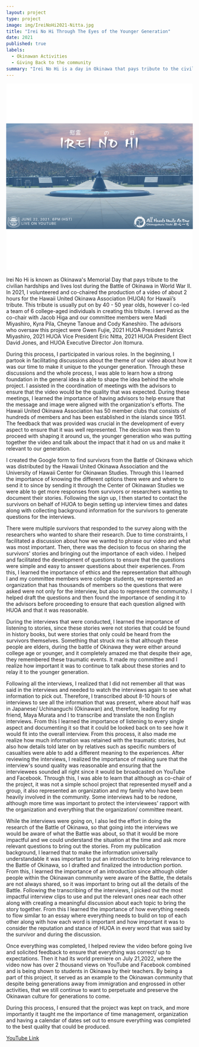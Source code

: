 ```yaml
---
layout: project
type: project
image: img/IreiNoHi2021-Nitta.jpg
title: "Irei No Hi Through The Eyes of the Younger Generation"
date: 2021
published: true
labels:
  - Okinawan Activities
  - Giving Back to the community
summary: "Irei No Hi is a day in Okinawa that pays tribute to the civilian hardships and lives lost during the Battle of Okinawa. In 2021, I co-chaired the production of the Hawaii United Okinawa Association's tribute. This tribute is usually put on by 40 - 50 year olds, however, I co-led a group of 6 college-aged students in the 2021 tribute for Irei No Hi."
---
```


<img class="img-fluid" src="../img/IreiNoHi2021-Nitta.jpg">

Irei No Hi is known as Okinawa's Memorial Day that pays tribute to the civilian hardships and lives lost during the Battle of Okinawa in World War II. In 2021, I volunteered and co-chaired the production of a video of about 2 hours for the Hawaii United Okinawa Association (HUOA) for Hawaii’s tribute. This tribute is usually put on by 40 - 50 year olds, however I co-led a team of 6 college-aged individuals in creating this tribute. I served as the co-chair with Jacob Higa and our committee members were Madi Miyashiro, Kyra Pila, Cheyne Tanoue and Cody Kaneshiro. The advisors who oversaw this project were Gwen Fujie, 2021 HUOA President Patrick Miyashiro, 2021 HUOA Vice President Eric Nitta, 2021 HUOA President Elect David Jones, and HUOA Executive Director Jon Itomura. 

During this process, I participated in various roles. In the beginning, I partook in facilitating discussions about the theme of our video about how it was our time to make it unique to the younger generation. Through these discussions and the whole process, I was able to learn how a strong foundation in the general idea is able to shape the idea behind the whole project. I assisted in the coordination of meetings with the advisors to ensure that the video would be the quality that was expected. During these meetings, I learned the importance of having advisors to help ensure that the message and image were aligned with the organization's efforts. The Hawaii United Okinawa Association has 50 member clubs that consists of hundreds of members and has been established in the islands since 1951. The feedback that was provided was crucial in the development of every aspect to ensure that it was well represented. The decision was then to proceed with shaping it around us, the younger generation who was putting together the video and talk about the impact that it had on us and make it relevant to our generation.

I created the Google form to find survivors from the Battle of Okinawa which was distributed by the Hawaii United Okinawa Association and the University of Hawaii Center for Okinawan Studies. Through this I learned the importance of knowing the different options there were and where to send it to since by sending it through the Center of Okinawan Studies we were able to get more responses from survivors or researchers wanting to document their stories. Following the sign up, I then started to contact the survivors on behalf of HUOA to begin setting up interview times and dates along with collecting background information for the survivors to generate questions for the interviews. 

There were multiple survivors that responded to the survey along with the researchers who wanted to share their research. Due to time constraints, I facilitated a discussion about how we wanted to phrase our video and what was most important. Then, there was the decision to focus on sharing the survivors' stories and bringing out the importance of each video. I helped and facilitated the development of questions to ensure that the questions were simple and easy to answer questions about their experiences. From this, I learned the importance of ethics and the representation that although I and my committee members were college students, we represented an organization that has thousands of members so the questions that were asked were not only for the interview, but also to represent the community. I helped draft the questions and then found the importance of sending it to the advisors before proceeding to ensure that each question aligned with HUOA and that it was reasonable. 

During the interviews that were conducted, I learned the importance of listening to stories, since these stories were not stories that could be found in history books, but were  stories that only could be heard from the survivors themselves. Something that struck me is that although these people are elders, during the battle of Okinawa they were either around college age or younger, and it completely amazed me that despite their age, they remembered these traumatic events. It made my committee and I realize how important it was to continue to talk about these stories and to relay it to the younger generation. 

Following all the interviews, I realized that I did not remember all that was said in the interviews and needed to watch the interviews again to see what information to pick out. Therefore, I transcribed about 8-10 hours of interviews to see all the information that was present, where about half was in Japanese/ Uchinanguchi (Okinawan) and, therefore, leading for my friend, Maya Murata and I to transcribe and translate the non English interviews. From this I learned the importance of listening to every single aspect and documenting it so that it could be looked back on to see how it would fit into the overall interview. From this process, it also made me realize how much information was retained with the traumatic stories, but also how details told later on by relatives such as specific numbers of casualties were able to add a different meaning to the experiences. After reviewing the interviews, I realized the importance of making sure that the interview's sound quality was reasonable and ensuring that the interviewees sounded all right since it would be broadcasted on YouTube and Facebook. Through this, I was able to learn that although as co-chair of the project, it was not a simple school project that represented myself and a group, it also represented an organization and my family who have been heavily involved in the community. Some interviews had to be redone, although more time was important to protect the interviewees' rapport with the organization and everything that the organization/ committee meant. 

While the interviews were going on, I also led the effort in doing the research of the Battle of Okinawa, so that going into the interviews we would be aware of what the Battle was about, so that it would be more impactful and we could understand the situation at the time and ask more relevant questions to bring out the stories. From my publication background, I learned that to make the information universally understandable it was important to put an introduction to bring relevance to the Battle of Okinawa, so I drafted and finalized the introduction portion. From this, I learned the importance of an introduction since although older people within the Okinawan community were aware of the Battle, the details are not always shared, so it was important to bring out all the details of the Battle. 
Following the transcribing of the interviews, I picked out the most impactful interview clips to use and put the relevant ones near each other along with creating a meaningful discussion about each topic to bring the story together. From this I learned the importance of how everything needs to flow similar to an essay where everything needs to build on top of each other along with how each word is important and how important it was to consider the reputation and stance of HUOA in every word that was said by the survivor and during the discussion.

Once everything was completed, I helped review the video before going live and solicited feedback to ensure that everything was correct/ up to expectations. Then it had its world premiere on July 21,2022, where the video now has over 2 thousand views on YouTube and Facebook combined and is being shown to students in Okinawa by their teachers. By being a part of this project, it served as an example to the Okinawan community that despite being generations away from immigration and engrossed in other activities, that we still continue to want to perpetuate and preserve the Okinawan culture for generations to come. 

During this process, I ensured that the project was kept on track, and more importantly it taught me the importance of time management, organization and having a calendar of dates set out to ensure everything was completed to the best quality that could be produced. 

[YouTube Link](https://www.youtube.com/watch?v=wAMbctKWp7A) 
  


